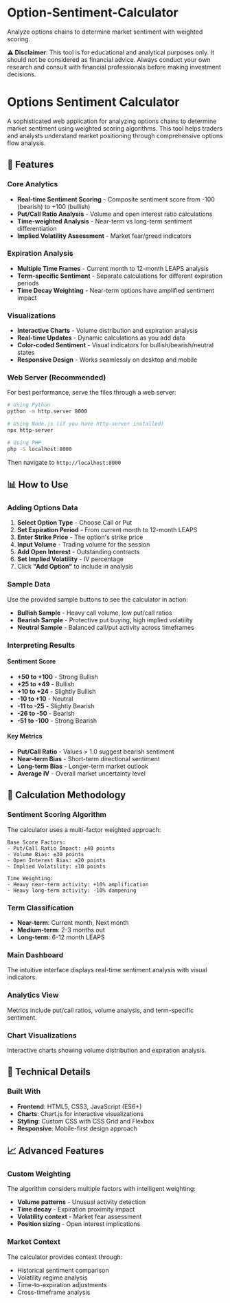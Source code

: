 # Option-Sentiment-Calculator
Analyze options chains to determine market sentiment with weighted scoring.

**⚠️ Disclaimer**: 
This tool is for educational and analytical purposes only. It should not be considered as financial advice. Always conduct your own research and consult with financial professionals before making investment decisions.

# Options Sentiment Calculator
A sophisticated web application for analyzing options chains to determine market sentiment using weighted scoring algorithms. This tool helps traders and analysts understand market positioning through comprehensive options flow analysis.

## 🚀 Features

### Core Analytics
- **Real-time Sentiment Scoring** - Composite sentiment score from -100 (bearish) to +100 (bullish)
- **Put/Call Ratio Analysis** - Volume and open interest ratio calculations
- **Time-weighted Analysis** - Near-term vs long-term sentiment differentiation
- **Implied Volatility Assessment** - Market fear/greed indicators

### Expiration Analysis
- **Multiple Time Frames** - Current month to 12-month LEAPS analysis
- **Term-specific Sentiment** - Separate calculations for different expiration periods
- **Time Decay Weighting** - Near-term options have amplified sentiment impact

### Visualizations
- **Interactive Charts** - Volume distribution and expiration analysis
- **Real-time Updates** - Dynamic calculations as you add data
- **Color-coded Sentiment** - Visual indicators for bullish/bearish/neutral states
- **Responsive Design** - Works seamlessly on desktop and mobile

### Web Server (Recommended)
For best performance, serve the files through a web server:

```bash
# Using Python
python -m http.server 8000

# Using Node.js (if you have http-server installed)
npx http-server

# Using PHP
php -S localhost:8000
```

Then navigate to `http://localhost:8000`

## 📊 How to Use

### Adding Options Data
1. **Select Option Type** - Choose Call or Put
2. **Set Expiration Period** - From current month to 12-month LEAPS
3. **Enter Strike Price** - The option's strike price
4. **Input Volume** - Trading volume for the session
5. **Add Open Interest** - Outstanding contracts
6. **Set Implied Volatility** - IV percentage
7. Click **"Add Option"** to include in analysis

### Sample Data
Use the provided sample buttons to see the calculator in action:
- **Bullish Sample** - Heavy call volume, low put/call ratios
- **Bearish Sample** - Protective put buying, high implied volatility
- **Neutral Sample** - Balanced call/put activity across timeframes

### Interpreting Results

#### Sentiment Score
- **+50 to +100** - Strong Bullish
- **+25 to +49** - Bullish
- **+10 to +24** - Slightly Bullish
- **-10 to +10** - Neutral
- **-11 to -25** - Slightly Bearish
- **-26 to -50** - Bearish
- **-51 to -100** - Strong Bearish

#### Key Metrics
- **Put/Call Ratio** - Values > 1.0 suggest bearish sentiment
- **Near-term Bias** - Short-term directional sentiment
- **Long-term Bias** - Longer-term market outlook
- **Average IV** - Overall market uncertainty level

## 🧮 Calculation Methodology

### Sentiment Scoring Algorithm
The calculator uses a multi-factor weighted approach:

```
Base Score Factors:
- Put/Call Ratio Impact: ±40 points
- Volume Bias: ±30 points  
- Open Interest Bias: ±20 points
- Implied Volatility: ±10 points

Time Weighting:
- Heavy near-term activity: +10% amplification
- Heavy long-term activity: -10% dampening
```

### Term Classification
- **Near-term**: Current month, Next month
- **Medium-term**: 2-3 months out
- **Long-term**: 6-12 month LEAPS

### Main Dashboard
The intuitive interface displays real-time sentiment analysis with visual indicators.

### Analytics View
Metrics include put/call ratios, volume analysis, and term-specific sentiment.

### Chart Visualizations
Interactive charts showing volume distribution and expiration analysis.

## 🔧 Technical Details

### Built With
- **Frontend**: HTML5, CSS3, JavaScript (ES6+)
- **Charts**: Chart.js for interactive visualizations
- **Styling**: Custom CSS with CSS Grid and Flexbox
- **Responsive**: Mobile-first design approach

## 📈 Advanced Features
### Custom Weighting
The algorithm considers multiple factors with intelligent weighting:
- **Volume patterns** - Unusual activity detection
- **Time decay** - Expiration proximity impact
- **Volatility context** - Market fear assessment
- **Position sizing** - Open interest implications

### Market Context
The calculator provides context through:
- Historical sentiment comparison
- Volatility regime analysis
- Time-to-expiration adjustments
- Cross-timeframe analysis
